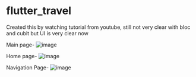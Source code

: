 # flutter_travel

Created this by watching tutorial from youtube, still not very clear with bloc and cubit but UI is very clear now 

Main page-
![image](https://github.com/Vasugupta13/TravelApp/assets/98811369/75372f4b-52aa-40b2-9661-4eb1054d67c8)


Home page-
![image](https://github.com/Vasugupta13/TravelApp/assets/98811369/f028aee5-1cca-4d57-94e5-39c7e010f86c)

Navigation Page-
![image](https://github.com/Vasugupta13/TravelApp/assets/98811369/b716c5ef-f32a-4464-b66d-bf4a6e9df516)
